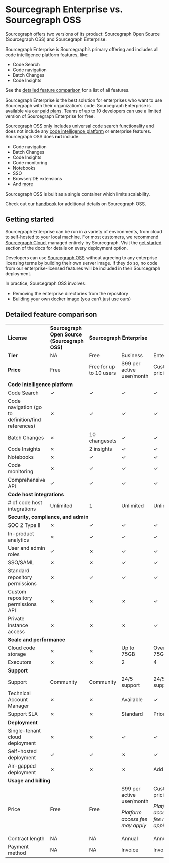 # Sourcegraph Enterprise vs. Sourcegraph OSS

Sourcegraph offers two versions of its product: Sourcegraph Open Source (Sourcegraph OSS) and Sourcegraph Enterprise. 

Sourcegraph Enterprise is Sourcegraph’s primary offering and includes all code intelligence platform features, like:
- Code Search
- Code navigation
- Batch Changes
- Code Insights

See the [detailed feature comparison](#detailed-feature-comparison) for a list of all features.

Sourcegraph Enterprise is the best solution for enterprises who want to use Sourcegraph with their organization’s code. Sourcegraph Enterprise is available via our [paid plans](https://about.sourcegraph.com/pricing). Teams of up to 10 developers can use a limited version of Sourcegraph Enterprise for free.

Sourcegraph OSS only includes universal code search functionality and does not include any [code intelligence platform](https://about.sourcegraph.com/blog/code-search-to-code-intelligence) or enterprise features. Sourcegraph OSS does **not** include:
- Code navigation
- Batch Changes
- Code Insights
- Code monitoring 
- Notebooks
- SSO
- Browser/IDE extensions
- And [more](#detailed-feature-comparison) 

Sourcegraph OSS is built as a single container which limits scalability. 

Check out our [handbook](https://handbook.sourcegraph.com/departments/engineering/product/process/gtm/licensing/) for additional details on Sourcegraph OSS. 

## Getting started
Sourcegraph Enterprise can be run in a variety of environments, from cloud to self-hosted to your local machine. For most customers, we recommend [Sourcegraph Cloud](https://signup.sourcegraph.com/), managed entirely by Sourcegraph. Visit the [get started](https://docs.sourcegraph.com/#get-started) section of the docs for details on every deployment option.

Developers can use [Sourcegraph OSS](https://github.com/sourcegraph/sourcegraph) without agreeing to any enterprise licensing terms by building their own server image. If they do so, no code from our enterprise-licensed features will be included in their Sourcegraph deployment.

In practice, Sourcegraph OSS involves:
- Removing the enterprise directories from the repository
- Building your own docker image (you can’t just use ours)

## Detailed feature comparison

<table>
  <tr>
   <td><strong>License</strong>
   </td>
   <td><strong>Sourcegraph Open Source (Sourcegraph OSS)</strong>
   </td>
   <td colspan="3" ><strong>Sourcegraph Enterprise</strong>
   </td>
  </tr>
  <tr>
   <td><strong>Tier</strong>
   </td>
   <td>NA
   </td>
   <td>Free
   </td>
   <td>Business
   </td>
   <td>Enterprise
   </td>
  </tr>
  <tr>
   <td><strong>Price</strong>
   </td>
   <td>Free
   </td>
   <td>Free for up to 10 users
   </td>
   <td>$99 per active user/month
   </td>
   <td>Custom pricing
   </td>
  </tr>
  <tr>
   <td colspan="5" ><strong>Code intelligence platform</strong>
   </td>
  </tr>
  <tr>
   <td>Code Search
   </td>
   <td>✓
   </td>
   <td>✓
   </td>
   <td>✓
   </td>
   <td>✓
   </td>
  </tr>
  <tr>
   <td>Code navigation (go to definition/find references)
   </td>
   <td>✗
   </td>
   <td>✓
   </td>
   <td>✓
   </td>
   <td>✓
   </td>
  </tr>
  <tr>
   <td>Batch Changes
   </td>
   <td>✗
   </td>
   <td>10 changesets
   </td>
   <td>✓
   </td>
   <td>✓
   </td>
  </tr>
  <tr>
   <td>Code Insights
   </td>
   <td>✗
   </td>
   <td>2 insights
   </td>
   <td>✓
   </td>
   <td>✓
   </td>
  </tr>
  <tr>
   <td>Notebooks
   </td>
   <td>✗
   </td>
   <td>✓
   </td>
   <td>✓
   </td>
   <td>✓
   </td>
  </tr>
  <tr>
   <td>Code monitoring
   </td>
   <td>✗
   </td>
   <td>✓
   </td>
   <td>✓
   </td>
   <td>✓
   </td>
  </tr>
  <tr>
   <td>Comprehensive API
   </td>
   <td>✓
   </td>
   <td>✓
   </td>
   <td>✓
   </td>
   <td>✓
   </td>
  </tr>
  <tr>
   <td colspan="5" ><strong>Code host integrations</strong>
   </td>
  </tr>
  <tr>
   <td># of code host integrations
   </td>
   <td>Unlimited
   </td>
   <td>1
   </td>
   <td>Unlimited
   </td>
   <td>Unlimited
   </td>
  </tr>
  <tr>
   <td colspan="5" ><strong>Security, compliance, and admin</strong>
   </td>
  </tr>
  <tr>
   <td>SOC 2 Type II 
   </td>
   <td>✗
   </td>
   <td>✓
   </td>
   <td>✓
   </td>
   <td>✓
   </td>
  </tr>
  <tr>
   <td>In-product analytics
   </td>
   <td>✗
   </td>
   <td>✓
   </td>
   <td>✓
   </td>
   <td>✓
   </td>
  </tr>
  <tr>
   <td>User and admin roles
   </td>
   <td>✓
   </td>
   <td>✗
   </td>
   <td>✓
   </td>
   <td>✓
   </td>
  </tr>
  <tr>
   <td>SSO/SAML
   </td>
   <td>✗
   </td>
   <td>✗
   </td>
   <td>✓
   </td>
   <td>✓
   </td>
  </tr>
  <tr>
   <td>Standard repository permissions
   </td>
   <td>✗
   </td>
   <td>✓
   </td>
   <td>✓
   </td>
   <td>✓
   </td>
  </tr>
  <tr>
   <td>Custom repository permissions API
   </td>
   <td>✗
   </td>
   <td>✗
   </td>
   <td>✗
   </td>
   <td>✓
   </td>
  </tr>
  <tr>
   <td>Private instance access
   </td>
   <td>✗
   </td>
   <td>✗
   </td>
   <td>✗
   </td>
   <td>✓
   </td>
  </tr>
  <tr>
   <td colspan="5" ><strong>Scale and performance</strong>
   </td>
  </tr>
  <tr>
   <td>Cloud code storage
   </td>
   <td>✗
   </td>
   <td>✗
   </td>
   <td>Up to 75GB
   </td>
   <td>Over 75GB
   </td>
  </tr>
  <tr>
   <td>Executors
   </td>
   <td>✗
   </td>
   <td>✗
   </td>
   <td>2 
   </td>
   <td>4
   </td>
  </tr>
  <tr>
   <td colspan="5" ><strong>Support</strong>
   </td>
  </tr>
  <tr>
   <td>Support
   </td>
   <td>Community
   </td>
   <td>Community
   </td>
   <td>24/5 support
   </td>
   <td>24/5 support
   </td>
  </tr>
  <tr>
   <td>Technical Account Manager
   </td>
   <td>✗
   </td>
   <td>✗
   </td>
   <td>Available
   </td>
   <td>✓
   </td>
  </tr>
  <tr>
   <td>Support SLA
   </td>
   <td>✗
   </td>
   <td>✗
   </td>
   <td>Standard
   </td>
   <td>Priority
   </td>
  </tr>
  <tr>
   <td colspan="5" ><strong>Deployment </strong>
   </td>
  </tr>
  <tr>
   <td>Single-tenant cloud deployment
   </td>
   <td>✗
   </td>
   <td>✗
   </td>
   <td>✓
   </td>
   <td>✓
   </td>
  </tr>
  <tr>
   <td>Self-hosted deployment
   </td>
   <td>✓
   </td>
   <td>✓
   </td>
   <td>✗
   </td>
   <td>✓
   </td>
  </tr>
  <tr>
   <td>Air-gapped deployment
   </td>
   <td>✗
   </td>
   <td>✗
   </td>
   <td>✗
   </td>
   <td>Add-on
   </td>
  </tr>
  <tr>
   <td colspan="5" ><strong>Usage and billing</strong>
   </td>
  </tr>
  <tr>
   <td>Price
   </td>
   <td>Free
   </td>
   <td>Free
   </td>
   <td>$99 per active user/month
<p>
<em>Platform access fee may apply</em>
   </td>
   <td>Custom pricing
<p>
<em>Platform access fee may apply</em>
   </td>
  </tr>
  <tr>
   <td>Contract length
   </td>
   <td>NA
   </td>
   <td>NA
   </td>
   <td>Annual
   </td>
   <td>Annual
   </td>
  </tr>
  <tr>
   <td>Payment method
   </td>
   <td>NA
   </td>
   <td>NA
   </td>
   <td>Invoice
   </td>
   <td>Invoice
   </td>
  </tr>
</table>
